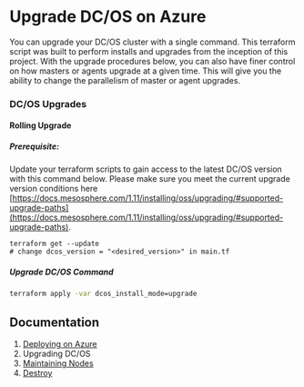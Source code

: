# Upgrade DC/OS on Azure

You can upgrade your DC/OS cluster with a single command. This terraform script was built to perform installs and upgrades from the inception of this project. With the upgrade procedures below, you can also have finer control on how masters or agents upgrade at a given time. This will give you the ability to change the parallelism of master or agent upgrades.

### DC/OS Upgrades

#### Rolling Upgrade

##### Prerequisite:
Update your terraform scripts to gain access to the latest DC/OS version with this command below. Please make sure you meet the current upgrade version conditions here [https://docs.mesosphere.com/1.11/installing/oss/upgrading/#supported-upgrade-paths](https://docs.mesosphere.com/1.11/installing/oss/upgrading/#supported-upgrade-paths).

```
terraform get --update
# change dcos_version = "<desired_version>" in main.tf
```

##### Upgrade DC/OS Command

```bash
terraform apply -var dcos_install_mode=upgrade
```

## Documentation

1. [Deploying on Azure](./install/README.md)
2. Upgrading DC/OS
3. [Maintaining Nodes](./maintain/README.md)
4. [Destroy](./destroy/README.md)

